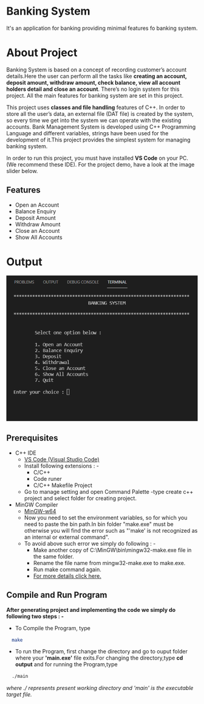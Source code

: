 
# Banking System
It's an application for banking providing minimal features fo banking system.

# About Project
Banking System is based on a concept of recording customer’s account details.Here the user can perform all the tasks like **creating an account, deposit amount, withdraw amount, check balance, view all account holders detail and close an account**.
There’s no login system for this project. All the main features for banking system are set in this project.

This project uses **classes and file handling** features of C++. 
In order to store all the user’s data, an external file (DAT file) is created by the system, so every time we get into the system we can operate with the existing accounts. 
Bank Management System is developed using C++ Programming Language and different variables, strings have been used for the development of it.This project provides the simplest system for managing banking system.

In order to run this project, you must have installed **VS Code** on your PC.(We recommend these IDE).
For the project demo, have a look at the image slider below.


## Features

- Open an Account
- Balance Enquiry
- Deposit Amount
- Withdraw Amount
- Close an Account
- Show All Accounts

# Output

 ![](https://github.com/pawankumar1310/Banking-System/blob/main/output/Banking%20System.PNG?raw=true)


## Prerequisites
 - C++ IDE
   - [VS Code (Visual Studio Code)](https://code.visualstudio.com/docs/?dv=win)
   - Install following extensions : -
      -  C/C++
      - Code runer
      - C/C++ Makefile Project 
    - Go to manage setting and open Command Palette -type create c++ project and select folder for creating project.
 - MinGW Compiler
   - [MinGW-w64](https://sourceforge.net/projects/mingw-w64/)
   - Now you need to set the environment variables, so for which you need to paste the bin path.In bin folder "make.exe" must be otherwise you will find the error such as "'make' is not recognized as an internal or external command".
   - To avoid above such error we simply do following : -
        -  Make another copy of C:\MinGW\bin\mingw32-make.exe file in the same folder.
        -  Rename the file name from mingw32-make.exe to make.exe.
        -  Run make command again.
        -  [For more details click here.](https://stackoverflow.com/questions/23723364/windows-7-make-is-not-recognized-as-an-internal-or-external-command-operabl)
    


## Compile and Run Program
**After generating project and implementing the code we simply do following two steps : -**
-  To Compile the Program, type

```bash
  make
```

-  To run the Program, first change the directory and go to ouput folder where your **'main.exe'** file exits.For changing the directory,type **cd output** and for running the Program,type

```bash
  ./main
```
 *where ./ represents present working directory and 'main' is the executable target file.*
 
 

